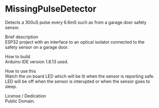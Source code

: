 # MissingPulseDetector
Detects a 300uS pulse every 6.6mS such as from a garage door safety sensor.

Brief description  
ESP32 project with an interface to an optical isolator connected to the safety sensor on a garage door.


How to build  
Arduino IDE version 1.8.13 used.

How to use this  
Watch the on board LED which will be lit when the sensor is reporting safe.
LED will be off when the sensor is interupted or when the sensor goes to sleep.

License / Dedication  
Public Domain.
